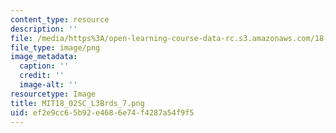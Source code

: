 ```yaml
---
content_type: resource
description: ''
file: /media/https%3A/open-learning-course-data-rc.s3.amazonaws.com/18-02sc-multivariable-calculus-fall-2010/ef2e9cc65b92e4686e74f4287a54f9f5_MIT18_02SC_L3Brds_7.png
file_type: image/png
image_metadata:
  caption: ''
  credit: ''
  image-alt: ''
resourcetype: Image
title: MIT18_02SC_L3Brds_7.png
uid: ef2e9cc6-5b92-e468-6e74-f4287a54f9f5
---
```

